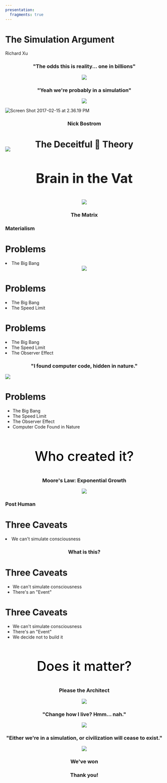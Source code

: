 ```yaml
---
presentation:
  fragments: true
---
```


<!-- slide -->
# The Simulation Argument
Richard Xu

<!-- slide vertical: true-->
<div style="text-align: center;">
  <h3>"The odds this is reality... one in billions"</h3>
  <img src="https://pi.tedcdn.com/r/pe.tedcdn.com/images/ted/2534551796ee0a2638b462ce82e33b65091b1d42_1600x1200.jpg?cb=05112016&quality=89&w=800">
</div>

<!-- slide vertical: true -->
<div style="text-align: center;">
  <h3>"Yeah we're probably in a simulation"</h3>
  <img src="http://media-channel.nationalgeographic.com/media/uploads/photos/content/video/2015/12/10/583856707773_583856707773_DigiMedia_StarTalk_DeepThoughts-GreenScreen_FINAL.jpg">
</div>

<!-- slide vertical: true-->
![Screen Shot 2017-02-15 at 2.36.19 PM](http://i.imgur.com/8dHErhv.png)

<!-- slide vertical: true data-background-image: "http://www.seriouswonder.com/wp-content/uploads/Nick-Bostrom-A.I.-3-1024x683.jpg"-->
<div style="text-align: center">
  <h3 class="center-gradient">Nick Bostrom</h3>
</div>

<!-- slide -->
<!-- ## The Deceitful 👿 Theory
![Descartes](http://blog.casper.com/wp-content/uploads/2014/07/rene-descartes.jpg) -->
<h3 style="text-align: center; margin-bottom: -10px; font-size: 2em">The Deceitful 👿 Theory</h3>
<img src="http://blog.casper.com/wp-content/uploads/2014/07/rene-descartes.jpg">

<!-- slide vertical: true -->
<div style="text-align: center;">
  <h3 style="font-size: 3em">Brain in the Vat</h3>
  <img src="http://www.markstivers.com/wordpress/comics/2006-08-24%20Brains-in-vat.gif">
</div>

<!-- slide vertical: true data-background-image:"http://i.imgur.com/WsGNkNh.jpg" -->
<div style="text-align: center">
  <h3 class="center-gradient">The Matrix</h3>
</div>

<!-- slide vertical: true data-background-image: "http://ichef.bbci.co.uk/wwfeatures/wm/live/1280_640/images/live/p0/3x/sw/p03xsw49.jpg" -->
<h3 class="center-gradient"> Materialism</h3>

<!-- slide -->
<h1>Problems</h1>
<li class="fragment">The Big Bang</li>

<!-- slide vertical: true data-background-image: "http://www.unmotivating.com/wp-content/uploads/2015/01/The-Universe.jpg"-->

<!-- slide vertical: true -->
<div style="text-align: center;">
<img src="http://pad3.whstatic.com/images/c/c9/Windowsboot.png">
</div>

<!-- slide vertical: true -->
<h1>Problems</h1>
<li>The Big Bang</li>
<li>The Speed Limit</li>

<!-- slide data-background-image: "http://www.astronomytime.com/wp-content/uploads/2013/07/Speed-of-Light.jpg" vertical: true-->

<!-- slide vertical: true -->
<h1>Problems</h1>
<li>The Big Bang</li>
<li>The Speed Limit</li>
<li>The Observer Effect</li>

<!-- slide data-background-image: "https://i.ytimg.com/vi/UjaAxUO6-Uw/maxresdefault.jpg" vertical: true-->

<!-- slide data-background-image: "http://images.bit-tech.net/content_images/2015/09/open-world-changed-forever/open5-1920x1080.jpg" vertical: true -->

<!-- slide vertical: true -->
<div style="center-align">
  <h3 style="text-align: center;">"I found computer code, hidden in nature."</h3>
  <img src="https://images.c-span.org/Files/00d/20130519200306001_hd.jpg/Thumbs/height.630.no_border.width.1200.jpg">
</div>

<!-- slide vertical: true-->
# Problems
* The Big Bang
* The Speed Limit
* The Observer Effect
* Computer Code Found in Nature

<!-- slide data-background-color: "white"-->
<h3 class="fragment" style="color: black !important; text-align: center; font-size: 3em; font-weight: 500">Who created it?</h3>

<!-- slide vertical: true -->
<div style="text-align: center">
  <h3>Moore's Law: Exponential Growth</h3>
  <img src="https://cdn-images-1.medium.com/max/800/1*Lu0Y6Mcy4HxM2tYoWJAyaw.jpeg" />
</div>

<!-- slide data-background-image: "http://img07.deviantart.net/9096/i/2013/032/c/0/future_city_by_dongkyuni-d5tidbu.jpg" vertical: true-->
<h3 class="center-gradient">Post Human</h3>

<!-- slide -->
<h1>Three Caveats</h1>
<li class="fragment">We can't simulate consciousness</li>

<!-- slide data-background-image: "https://qph.ec.quoracdn.net/main-qimg-2d575da5f58dfefe36bed51c64787e3a?convert_to_webp=true" vertical: true-->
<div style="text-align: center">
  <h3 class="center-gradient">What is this?</h3>
</div>

<!-- slide vertical: true-->
<!-- <h1>Three Caveats</h1>
<li>We can't simulate consciousness</li>
<li class="fragment">There's an "Event"</li> -->
# Three Caveats
* We can't simulate consciousness
* There's an "Event"

<!-- slide vertical: true data-background-image: "http://dreamatico.com/data_images/apocalypse/apocalypse-7.jpg"-->

<!-- slide vertical: true-->
# Three Caveats
* We can't simulate consciousness
* There's an "Event"
* We decide not to build it

<!-- slide vertical: true data-background-image: "http://www.tampabay.com/resources/images/dti/rendered/2016/08/1A_Kid081916_17809033_8col.jpg" -->

<!-- slide vertical: true data-background-image: "http://static4.businessinsider.com/image/5141f3236bb3f73827000004/the-iraq-war-could-cost-more-than-6-trillion.jpg" -->

<!-- slide data-background-color: "white"-->
<h3 class="fragment" style="color: black !important; text-align: center; font-size: 3em; font-weight: 500">Does it matter?</h3>

<!-- slide vertical: true -->
<div style="text-align: center;">
  <h3>Please the Architect</h3>
  <img src="http://ca.citizenrelations.com/wp-content/uploads/2015/08/CBN_1920x800_028_Small-Business-With-a-Heart-1920x800.jpg">
</div>

<!-- slide vertical: true -->
<div style="text-align: center;">
  <h3>"Change how I live? Hmm... nah."</h3>
  <img src="http://www.srf.ch/sendungen/sternstunde-philosophie/iapp/image/3457038/5/die_zukunft_des_menschen_srf_schwerpunkt_roboter_wie_wir@1x.jpg">
</div>

<!-- slide vertical: true -->
<div style="text-align: center;">
  <h3>"Either we're in a simulation, or civilization will cease to exist."</h3>
  <img src="https://i.ytimg.com/vi/2KK_kzrJPS8/maxresdefault.jpg">
</div>

<!-- slide vertical: true data-background-image: "http://24.media.tumblr.com/be09e6d1e7361561ec41c040baf785cd/tumblr_muxx5z7J4o1rjenv2o1_500.gif" vertical: true-->
<div style="text-align: center">
  <h3 class="center-gradient">We've won</h3>
</div>

<!-- slide data-background-image: "http://i.huffpost.com/gen/4393678/images/o-THE-MATRIX-facebook.jpg"-->
<div style="text-align: center;"><h3 class="center-gradient">Thank you!</h3></div>

